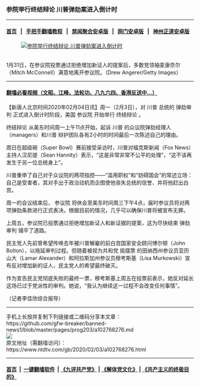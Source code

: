 ### 参院举行终结辩论 川普弹劾案进入倒计时
------------------------

#### [首页](https://github.com/gfw-breaker/banned-news1/blob/master/README.md) &nbsp;&nbsp;|&nbsp;&nbsp; [手把手翻墙教程](https://github.com/gfw-breaker/guides/wiki) &nbsp;&nbsp;|&nbsp;&nbsp; [禁闻聚合安卓版](https://github.com/gfw-breaker/bn-android) &nbsp;&nbsp;|&nbsp;&nbsp; [网门安卓版](https://github.com/oGate2/oGate) &nbsp;&nbsp;|&nbsp;&nbsp; [神州正道安卓版](https://github.com/SzzdOgate/update) 



<div><div class="featured_image">
 <a href="https://i.ntdtv.com/assets/uploads/2020/02/Untitled-3.jpg" target="_blank">
  <figure>
   <img alt="参院举行终结辩论 川普弹劾案进入倒计时" src="https://i.ntdtv.com/assets/uploads/2020/02/Untitled-3-800x450.jpg"/>
  </figure><br/>
 </a>
 <span class="caption">
  1月31日，在参议院投票通过拒绝增加新证人的提案后，多数党领袖麦康奈尔（Mitch McConnell）满意地离开参议院。（Drew Angerer/Getty Images）
 </span>
</div>
</div><hr/>

#### [翻墙必看视频（文昭、江峰、法轮功、八九六四、香港反送中...）](https://github.com/gfw-breaker/banned-news1/blob/master/pages/link3.md)

<div><div class="post_content" itemprop="articleBody">
 <p>
  【新唐人北京时间2020年02月04日讯】周一（2月3日），对
  <ok href="https://www.ntdtv.com/gb/川普.htm">
   川普
  </ok>
  总统的
  <ok href="https://www.ntdtv.com/gb/弹劾审判.htm">
   弹劾审判
  </ok>
  正式进入倒计时阶段，美国
  <ok href="https://www.ntdtv.com/gb/参议院.htm">
   参议院
  </ok>
  开始举行
  <ok href="https://www.ntdtv.com/gb/终结辩论.htm">
   终结辩论
  </ok>
  。
 </p>
 <p>
  <ok href="https://www.ntdtv.com/gb/终结辩论.htm">
   终结辩论
  </ok>
  从美东时间周一上午11点开始，起诉
  <ok href="https://www.ntdtv.com/gb/川普.htm">
   川普
  </ok>
  的众议院弹劾经理人（managers）和川普 辩护团队各有2小时的时间最后一次陈述自己的理由。
 </p>
 <p>
  周日在超级碗（Super Bowl）赛前接受采访时，川普对福克斯新闻（Fox News）主持人汉尼提（Sean Hannity）表示，“这是非常非常不公平的处理”，“这不该再发生于另一位总统身上”。
 </p>
 <p>
  川普重申了自己对于众议院的两项指控——“滥用职权”和“妨碍国会”的常述立场：自己是受害者，其对手出于政治动机而企图使他丧失总统的信誉、并将他赶出白宫。
 </p>
 <p>
  周一的会议结束后，
  <ok href="https://www.ntdtv.com/gb/参议院.htm">
   参议院
  </ok>
  将休会至美东时间周三下午4点，届时参议员将对两项弹劾条款进行正式表决。根据目前的情况，几乎可以确保川普将被宣布无罪。
 </p>
 <p>
  上周五，参议院已投票通过拒绝增加新证人和新证据的提案，这为尽快结束
  <ok href="https://www.ntdtv.com/gb/弹劾审判.htm">
   弹劾审判
  </ok>
  铺平了道路。
 </p>
 <p>
  民主党人先前曾希望传唤去年被川普解雇的前白宫国家安全顾问博尔顿（John Bolton），以拖延审判过程。但随着被视为共和党
  <ok href="https://www.ntdtv.com/gb/摇摆票.htm">
   摇摆票
  </ok>
  的田纳西州参议员亚历山大（Lamar Alexander）和阿拉斯加州参议员穆考斯基（Lisa Murkowski）宣布反对增加新的证人，民主党人的希望最终破灭。
 </p>
 <p>
  作为宣告民主党彻底失败的最终一票，穆考斯基上周五在投票前表示，她反对延长这场已过于党派性的审判。她说，“我认为继续这一过程不会改变任何事情”。
 </p>
 <p>
  （记者李佳欣综合报导）
 </p>
 <div class="single_ad">
 </div>
</div>
</div>
<hr/>
手机上长按并复制下列链接或二维码分享本文章：<br/>
https://github.com/gfw-breaker/banned-news1/blob/master/pages/prog203/a102768276.md <br/>
<a href='https://github.com/gfw-breaker/banned-news1/blob/master/pages/prog203/a102768276.md'><img src='https://github.com/gfw-breaker/banned-news1/blob/master/pages/prog203/a102768276.md.png'/></a> <br/>
原文地址（需翻墙访问）：https://www.ntdtv.com/gb/2020/02/03/a102768276.html


------------------------
#### [首页](https://github.com/gfw-breaker/banned-news1/blob/master/README.md) &nbsp;|&nbsp; [一键翻墙软件](https://github.com/gfw-breaker/nogfw/blob/master/README.md) &nbsp;| [《九评共产党》](https://github.com/gfw-breaker/9ping.md/blob/master/README.md#九评之一评共产党是什么) | [《解体党文化》](https://github.com/gfw-breaker/jtdwh.md/blob/master/README.md) | [《共产主义的终极目的》](https://github.com/gfw-breaker/gczydzjmd.md/blob/master/README.md)


<img src='http://gfw-breaker.win/banned-news/pages/prog203/a102768276.md' width='0px' height='0px'/>